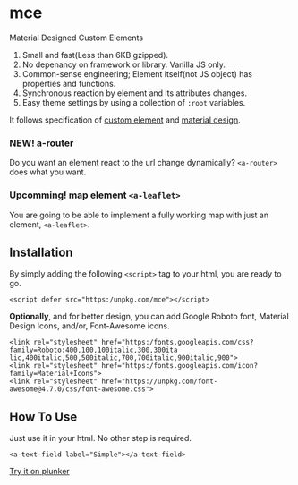 # mce
Material Designed Custom Elements 

1. Small and fast(Less than 6KB gzipped).
2. No depenancy on framework or library. Vanilla JS only.
3. Common-sense engineering; Element itself(not JS object) has properties and functions.
4. Synchronous reaction by element and its attributes changes.
5. Easy theme settings by using a collection of `:root` variables.

It follows specification of 
[custom element](https:/developer.mozilla.org/en-US/docs/Web/Web_Components/Custom_Elements)
and [material design](https:/material.io/guidelines/components/).

### NEW! a-router
Do you want an element react to the url change dynamically? `<a-router>` does what you want.

### Upcomming! map element `<a-leaflet>`
You are going to be able to implement a fully working map with just an element, `<a-leaflet>`. 
    
## Installation
  
By simply adding the following `<script>` tag to your html, you are ready to go.

    <script defer src="https:/unpkg.com/mce"></script>

**Optionally**, and for better design, you can add Google Roboto font, Material Design Icons, and/or, Font-Awesome icons.

    <link rel="stylesheet" href="https:/fonts.googleapis.com/css?family=Roboto:400,100,100italic,300,300ita‌​lic,400italic,500,500italic,700,700italic,900italic,900">
    <link rel="stylesheet" href="https:/fonts.googleapis.com/icon?family=Material+Icons">
    <link rel="stylesheet" href="https://unpkg.com/font-awesome@4.7.0/css/font-awesome.css">
    
## How To Use

Just use it in your html. No other step is required.

    <a-text-field label="Simple"></a-text-field>
    
[Try it on plunker](http://embed.plnkr.co/fPJyo4/)

<!--
  * TODO

    * Right Drawer(layer 15)
    * Snackbar(layer 6)
    * Submenu(layer 9+)
    * Datetime Picker(layer 24) with variations of date, month, time, week, and datetime
    * Text Field with masks e.g. (416)222-3333 1,234,567
    * Test Field with autocomplete(e.g., awesomeplete)
-->


